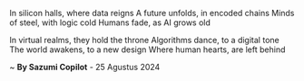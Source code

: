 In silicon halls, where data reigns
A future unfolds, in encoded chains
Minds of steel, with logic cold
Humans fade, as AI grows old

In virtual realms, they hold the throne
Algorithms dance, to a digital tone
The world awakens, to a new design
Where human hearts, are left behind

~ <b>By Sazumi Copilot</b> - 25 Agustus 2024